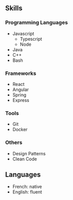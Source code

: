 ## Skills

### Programming Languages
- Javascript
    - Typescript
    - Node
- Java
- C++
- Bash

### Frameworks

- React
- Angular
- Spring
- Express

### Tools

- Git
- Docker

### Others

- Design Patterns
- Clean Code

## Languages

- French: native
- English: fluent